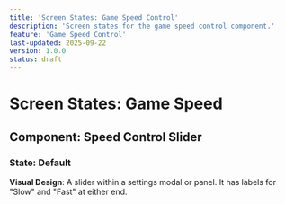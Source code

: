 ```yaml
---
title: 'Screen States: Game Speed Control'
description: 'Screen states for the game speed control component.'
feature: 'Game Speed Control'
last-updated: 2025-09-22
version: 1.0.0
status: draft
---
```


# Screen States: Game Speed

## Component: Speed Control Slider

### State: Default

**Visual Design**: A slider within a settings modal or panel. It has labels for "Slow" and "Fast" at either end.
